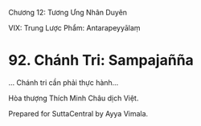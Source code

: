  

Chương 12: Tương Ưng Nhân Duyên

VIX: Trung Lược Phẩm: Antarapeyyālaṃ

# 92\. Chánh Tri: Sampajañña

… Chánh tri cần phải thực hành…

Hòa thượng Thích Minh Châu dịch Việt.

Prepared for SuttaCentral by Ayya Vimala.